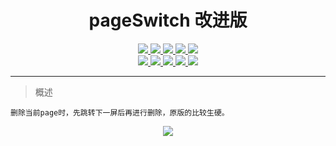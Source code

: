 <h1 align="center">pageSwitch 改进版</h1>

<p align="center">
  <a href="https://travis-ci.org/ElemeFE/element">
    <img src="https://travis-ci.org/ElemeFE/element.svg?branch=master">
  </a>
  <a href="https://coveralls.io/github/ElemeFE/element?branch=master">
    <img src="https://coveralls.io/repos/github/ElemeFE/element/badge.svg?branch=master">
  </a>
  <a href="https://cdnjs.com/libraries/element-ui">
    <img src="https://img.shields.io/cdnjs/v/element-ui.svg">
  </a>
  <a href="https://www.npmjs.org/package/element-ui">
    <img src="https://img.shields.io/npm/v/element-ui.svg">
  </a>
  <a href="https://npmcharts.com/compare/element-ui?minimal=true">
    <img src="http://img.shields.io/npm/dm/element-ui.svg">
  </a>
  <br>
  <a href="http://img.badgesize.io/https://unpkg.com/element-ui/lib/index.js?compression=gzip&label=gzip%20size:%20JS">
    <img src="http://img.badgesize.io/https://unpkg.com/element-ui/lib/index.js?compression=gzip&label=gzip%20size:%20JS">
  </a>
  <a href="http://img.badgesize.io/https://unpkg.com/element-ui/lib/theme-chalk/index.css?compression=gzip&label=gzip%20size:%20CSS">
    <img src="http://img.badgesize.io/https://unpkg.com/element-ui/lib/theme-chalk/index.css?compression=gzip&label=gzip%20size:%20CSS">
  </a>
  <a href="#backers">
    <img src="https://opencollective.com/element/backers/badge.svg">
  </a>
  <a href="#sponsors">
    <img src="https://opencollective.com/element/sponsors/badge.svg">
  </a>
  <a href="LICENSE">
    <img src="https://img.shields.io/badge/License-MIT-yellow.svg">
  </a>
</p>

---

> 概述

```
删除当前page时，先跳转下一屏后再进行删除，原版的比较生硬。
```

<p align="center">
  <img src="https://ss2.baidu.com/6ONYsjip0QIZ8tyhnq/it/u=2219311940,1340810285&fm=58&s=4982FE1A94606D0952D589D001004033&bpow=300&bpoh=150">
</p>
